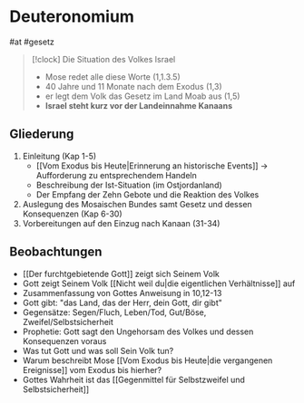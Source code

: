# Deuteronomium

#at #gesetz

> [!clock] Die Situation des Volkes Israel
> -  Mose redet alle diese Worte (1,1.3.5)
> - 40 Jahre und 11 Monate nach dem Exodus (1,3)
> - er legt dem Volk das Gesetz im Land Moab aus (1,5)
> - **Israel steht kurz vor der Landeinnahme Kanaans**

## Gliederung

1. Einleitung (Kap 1-5)
	* [[Vom Exodus bis Heute|Erinnerung an historische Events]] -> Aufforderung zu entsprechendem Handeln
	* Beschreibung der Ist-Situation (im Ostjordanland)
	* Der Empfang der Zehn Gebote und die Reaktion des Volkes
1. Auslegung des Mosaischen Bundes samt Gesetz und dessen Konsequenzen (Kap 6-30)
2. Vorbereitungen auf den Einzug nach Kanaan (31-34)

## Beobachtungen

- [[Der furchtgebietende Gott]] zeigt sich Seinem Volk
- Gott zeigt Seinem Volk [[Nicht weil du|die eigentlichen Verhältnisse]] auf
- Zusammenfassung von Gottes Anweisung in 10,12-13
- Gott gibt: "das Land, das der Herr, dein Gott, dir gibt"
- Gegensätze: Segen/Fluch, Leben/Tod, Gut/Böse, Zweifel/Selbstsicherheit
- Prophetie: Gott sagt den Ungehorsam des Volkes und dessen Konsequenzen voraus
- Was tut Gott und was soll Sein Volk tun?
- Warum beschreibt Mose [[Vom Exodus bis Heute|die vergangenen Ereignisse]] vom Exodus bis hierher?
- Gottes Wahrheit ist das [[Gegenmittel für Selbstzweifel und Selbstsicherheit]]

